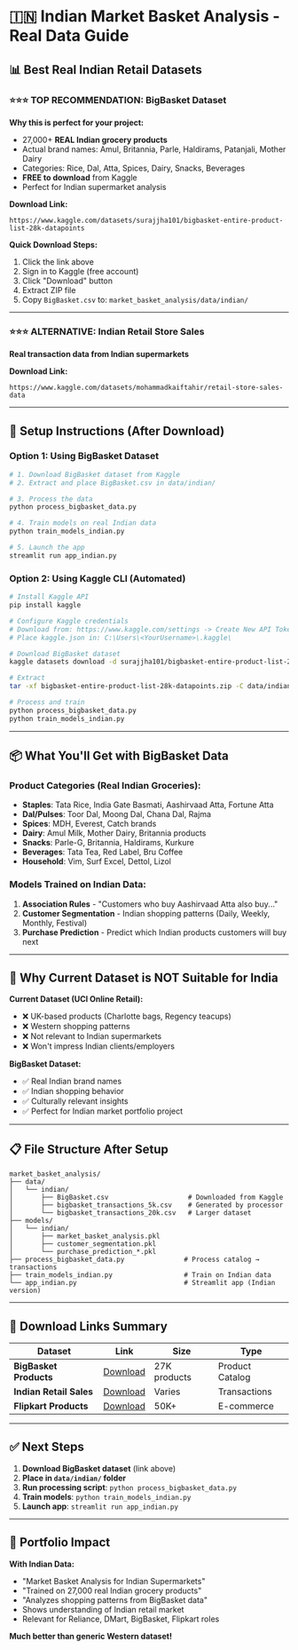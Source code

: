 # 🇮🇳 Indian Market Basket Analysis - Real Data Guide

## 📊 Best Real Indian Retail Datasets

### ⭐⭐⭐ TOP RECOMMENDATION: BigBasket Dataset

**Why this is perfect for your project:**
- 27,000+ **REAL Indian grocery products**
- Actual brand names: Amul, Britannia, Parle, Haldirams, Patanjali, Mother Dairy
- Categories: Rice, Dal, Atta, Spices, Dairy, Snacks, Beverages
- **FREE to download** from Kaggle
- Perfect for Indian supermarket analysis

**Download Link:**
```
https://www.kaggle.com/datasets/surajjha101/bigbasket-entire-product-list-28k-datapoints
```

**Quick Download Steps:**
1. Click the link above
2. Sign in to Kaggle (free account)
3. Click "Download" button
4. Extract ZIP file
5. Copy `BigBasket.csv` to: `market_basket_analysis/data/indian/`

---

### ⭐⭐⭐ ALTERNATIVE: Indian Retail Store Sales

**Real transaction data from Indian supermarkets**

**Download Link:**
```
https://www.kaggle.com/datasets/mohammadkaiftahir/retail-store-sales-data
```

---

## 🚀 Setup Instructions (After Download)

### Option 1: Using BigBasket Dataset

```bash
# 1. Download BigBasket dataset from Kaggle
# 2. Extract and place BigBasket.csv in data/indian/

# 3. Process the data
python process_bigbasket_data.py

# 4. Train models on real Indian data
python train_models_indian.py

# 5. Launch the app
streamlit run app_indian.py
```

### Option 2: Using Kaggle CLI (Automated)

```bash
# Install Kaggle API
pip install kaggle

# Configure Kaggle credentials
# Download from: https://www.kaggle.com/settings -> Create New API Token
# Place kaggle.json in: C:\Users\<YourUsername>\.kaggle\

# Download BigBasket dataset
kaggle datasets download -d surajjha101/bigbasket-entire-product-list-28k-datapoints

# Extract
tar -xf bigbasket-entire-product-list-28k-datapoints.zip -C data/indian/

# Process and train
python process_bigbasket_data.py
python train_models_indian.py
```

---

## 📦 What You'll Get with BigBasket Data

### Product Categories (Real Indian Groceries):
- **Staples**: Tata Rice, India Gate Basmati, Aashirvaad Atta, Fortune Atta
- **Dal/Pulses**: Toor Dal, Moong Dal, Chana Dal, Rajma
- **Spices**: MDH, Everest, Catch brands
- **Dairy**: Amul Milk, Mother Dairy, Britannia products
- **Snacks**: Parle-G, Britannia, Haldirams, Kurkure
- **Beverages**: Tata Tea, Red Label, Bru Coffee
- **Household**: Vim, Surf Excel, Dettol, Lizol

### Models Trained on Indian Data:
1. **Association Rules** - "Customers who buy Aashirvaad Atta also buy..."
2. **Customer Segmentation** - Indian shopping patterns (Daily, Weekly, Monthly, Festival)
3. **Purchase Prediction** - Predict which Indian products customers will buy next

---

## 🎯 Why Current Dataset is NOT Suitable for India

**Current Dataset (UCI Online Retail):**
- ❌ UK-based products (Charlotte bags, Regency teacups)
- ❌ Western shopping patterns
- ❌ Not relevant to Indian supermarkets
- ❌ Won't impress Indian clients/employers

**BigBasket Dataset:**
- ✅ Real Indian brand names
- ✅ Indian shopping behavior
- ✅ Culturally relevant insights
- ✅ Perfect for Indian market portfolio project

---

## 📋 File Structure After Setup

```
market_basket_analysis/
├── data/
│   └── indian/
│       ├── BigBasket.csv                    # Downloaded from Kaggle
│       ├── bigbasket_transactions_5k.csv    # Generated by processor
│       └── bigbasket_transactions_20k.csv   # Larger dataset
├── models/
│   └── indian/
│       ├── market_basket_analysis.pkl
│       ├── customer_segmentation.pkl
│       └── purchase_prediction_*.pkl
├── process_bigbasket_data.py               # Process catalog → transactions
├── train_models_indian.py                  # Train on Indian data
└── app_indian.py                           # Streamlit app (Indian version)
```

---

## 🔗 Download Links Summary

| Dataset | Link | Size | Type |
|---------|------|------|------|
| **BigBasket Products** | [Download](https://www.kaggle.com/datasets/surajjha101/bigbasket-entire-product-list-28k-datapoints) | 27K products | Product Catalog |
| **Indian Retail Sales** | [Download](https://www.kaggle.com/datasets/mohammadkaiftahir/retail-store-sales-data) | Varies | Transactions |
| **Flipkart Products** | [Download](https://www.kaggle.com/datasets/PromptCloudHQ/flipkart-products) | 50K+ | E-commerce |

---

## ✅ Next Steps

1. **Download BigBasket dataset** (link above)
2. **Place in `data/indian/` folder**
3. **Run processing script**: `python process_bigbasket_data.py`
4. **Train models**: `python train_models_indian.py`
5. **Launch app**: `streamlit run app_indian.py`

---

## 🎯 Portfolio Impact

**With Indian Data:**
- "Market Basket Analysis for Indian Supermarkets"
- "Trained on 27,000 real Indian grocery products"
- "Analyzes shopping patterns from BigBasket data"
- Shows understanding of Indian retail market
- Relevant for Reliance, DMart, BigBasket, Flipkart roles

**Much better than generic Western dataset!**
